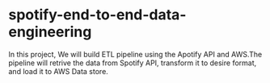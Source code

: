 # spotify-end-to-end-data-engineering
In this project, We will build ETL pipeline using the Apotify API and AWS.The pipeline will retrive the data from Spotify API, transform it to desire format, and load it to AWS Data store.
